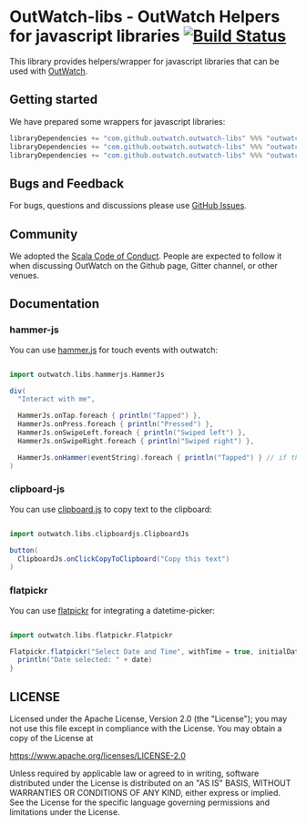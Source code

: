 # OutWatch-libs - OutWatch Helpers for javascript libraries [![Build Status](https://travis-ci.org/OutWatch/outwatch-libs.svg?branch=master)](https://travis-ci.org/OutWatch/outwatch-libs)

This library provides helpers/wrapper for javascript libraries that can be used with [OutWatch](https://github.com/outwatch/outwatch).

## Getting started

We have prepared some wrappers for javascript libraries:
```scala
libraryDependencies += "com.github.outwatch.outwatch-libs" %%% "outwatch-libs-hammerjs" % "master-SNAPSHOT" // for hammer-js
libraryDependencies += "com.github.outwatch.outwatch-libs" %%% "outwatch-libs-clipboardjs" % "master-SNAPSHOT" // for clipboard-js
libraryDependencies += "com.github.outwatch.outwatch-libs" %%% "outwatch-libs-flatpickr" % "master-SNAPSHOT" // for flatpickr
```

## Bugs and Feedback
For bugs, questions and discussions please use [GitHub Issues](https://github.com/OutWatch/outwatch-libs/issues).


## Community
We adopted the [Scala Code of Conduct](https://www.scala-lang.org/conduct/). People are expected to follow it when discussing OutWatch on the Github page, Gitter channel, or other venues.


## Documentation


### hammer-js

You can use [hammer.js](https://github.com/hammerjs/hammer.js) for touch events with outwatch:

```scala

import outwatch.libs.hammerjs.HammerJs

div(
  "Interact with me",

  HammerJs.onTap.foreach { println("Tapped") },
  HammerJs.onPress.foreach { println("Pressed") },
  HammerJs.onSwipeLeft.foreach { println("Swiped left") },
  HammerJs.onSwipeRight.foreach { println("Swiped right") },

  HammerJs.onHammer(eventString).foreach { println("Tapped") } // if the above predefined ones are not enough, see hammer.js for possible eventString
)

```

### clipboard-js

You can use [clipboard.js](https://github.com/zenorocha/clipboard.js) to copy text to the clipboard:

```scala

import outwatch.libs.clipboardjs.ClipboardJs

button(
  ClipboardJs.onClickCopyToClipboard("Copy this text")
)

```

### flatpickr

You can use [flatpickr](https://github.com/flatpickr/flatpickr) for integrating a datetime-picker:

```scala

import outwatch.libs.flatpickr.Flatpickr

Flatpickr.flatpickr("Select Date and Time", withTime = true, initialDate = None).foreach { date =>
  println("Date selected: " + date)
}

```

## LICENSE

Licensed under the Apache License, Version 2.0 (the "License");
you may not use this file except in compliance with the License.
You may obtain a copy of the License at

<https://www.apache.org/licenses/LICENSE-2.0>

Unless required by applicable law or agreed to in writing, software
distributed under the License is distributed on an "AS IS" BASIS,
WITHOUT WARRANTIES OR CONDITIONS OF ANY KIND, either express or implied.
See the License for the specific language governing permissions and
limitations under the License.

